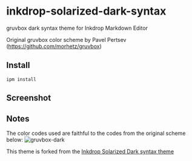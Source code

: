 # inkdrop-solarized-dark-syntax
gruvbox dark syntax theme for Inkdrop Markdown Editor

Original gruvbox color scheme by Pavel Pertsev (https://github.com/morhetz/gruvbox)

## Install
`ipm install `

## Screenshot

## Notes
The color codes used are faithful to the codes from the original scheme below:
![gruvbox-dark](https://camo.githubusercontent.com/cdb2f2e986c564b515c0c698e6c45b4ab5d725a9/687474703a2f2f692e696d6775722e636f6d2f776136363678672e706e67)

This theme is forked from the [Inkdrop Solarized Dark syntax theme](https://github.com/inkdropapp/inkdrop-solarized-dark-syntax-theme)

